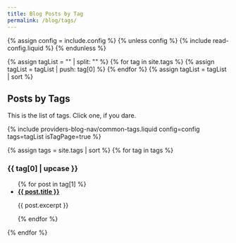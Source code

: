 ```yaml
---
title: Blog Posts by Tag
permalink: /blog/tags/
---
```


{% assign config = include.config %}
{% unless config %}
  {% include read-config.liquid %}
{% endunless %}

{% assign tagList = "" | split: "" %}
{% for tag in site.tags %}
  {% assign tagList = tagList | push: tag[0] %}
{% endfor %}
{% assign tagList = tagList | sort %}

## Posts by Tags

This is the list of tags. Click one, if you dare.

{% include providers-blog-nav/common-tags.liquid config=config tags=tagList isTagPage=true %}

<p> </p>

{% assign tags = site.tags | sort %}
{% for tag in tags %}
  <h3 class="tag-group" id="{{ tag[0] | slugify }}">{{ tag[0] | upcase }}</h3>
  <ul>
    {% for post in tag[1] %}
      <li><a href="{{ post.url }}"><strong>{{ post.title }}</strong></a></li><p>{{ post.excerpt }}</p>
    {% endfor %}
  </ul>
{% endfor %}
